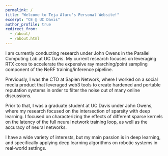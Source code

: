 ```yaml
---
permalink: /
title: "Welcome to Teja Aluru's Personal Website!"
excerpt: "CE @ UC Davis"
author_profile: true
redirect_from: 
  - /about/
  - /about.html
---
```

I am currently conducting research under John Owens in the Parallel Computing Lab at UC Davis. My current research focuses
on leveraging RTX cores to accelerate the expensive ray marching/point sampling component of the NeRF training/inference 
pipeline.

Previously, I was the CTO at Sapien Network, where I worked on a social media product that leveraged web3 tools to create
hardened and portable reputation systems in order to filter the noise out of many online discussions.

Prior to that, I was a graduate student at UC Davis under John Owens, where my research focused on the intersection of
sparsity with deep learning. I focused on characterizing the effects of different sparse kernels on the latency of the
full neural network training loop, as well as the accuracy of neural networks. 

I have a wide variety of interests, but my main passion is in deep learning, and specifically applying deep learning
algorithms on robotic systems in real-world settings. 

